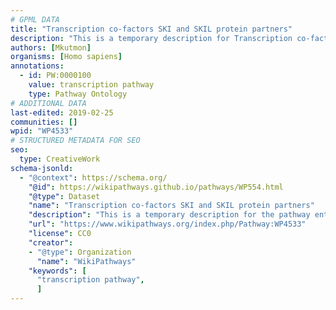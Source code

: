 ```yaml
---
# GPML DATA
title: "Transcription co-factors SKI and SKIL protein partners"
description: "This is a temporary description for Transcription co-factors SKI and SKIL protein partners"
authors: [Mkutmon]
organisms: [Homo sapiens]
annotations:
  - id: PW:0000100
    value: transcription pathway
    type: Pathway Ontology
# ADDITIONAL DATA
last-edited: 2019-02-25
communities: []
wpid: "WP4533"
# STRUCTURED METADATA FOR SEO
seo:
  type: CreativeWork
schema-jsonld:
  - "@context": https://schema.org/
    "@id": https://wikipathways.github.io/pathways/WP554.html
    "@type": Dataset
    "name": "Transcription co-factors SKI and SKIL protein partners"
    "description": "This is a temporary description for the pathway entitled: Transcription co-factors SKI and SKIL protein partners"
    "url": "https://www.wikipathways.org/index.php/Pathway:WP4533"
    "license": CC0
    "creator":
    - "@type": Organization
      "name": "WikiPathways"
    "keywords": [
      "transcription pathway",
      ]
---
```

